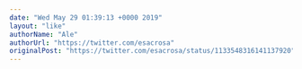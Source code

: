 ```yaml
---
date: "Wed May 29 01:39:13 +0000 2019"
layout: "like"
authorName: "Ale"
authorUrl: "https://twitter.com/esacrosa"
originalPost: "https://twitter.com/esacrosa/status/1133548316141137920"
---
```

